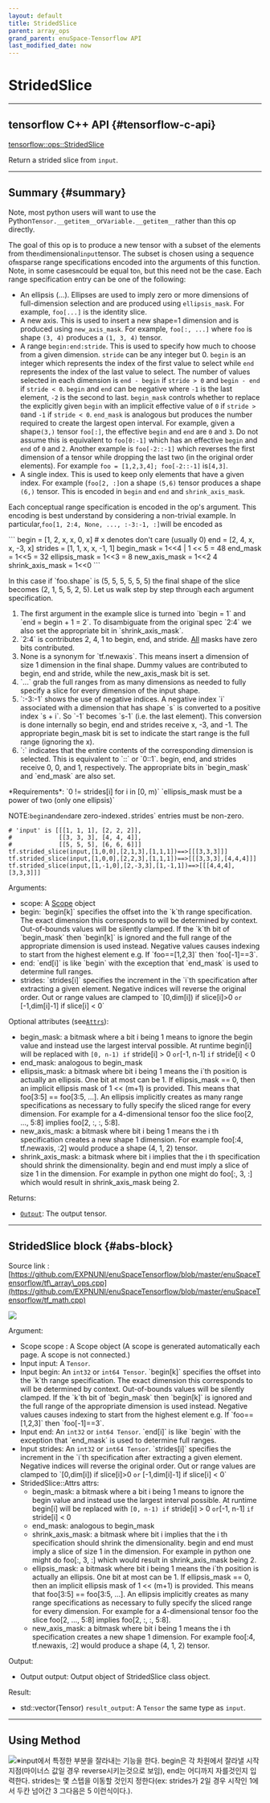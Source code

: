 ```yaml
--- 
layout: default 
title: StridedSlice 
parent: array_ops 
grand_parent: enuSpace-Tensorflow API 
last_modified_date: now 
--- 
```


# StridedSlice

---

## tensorflow C++ API {#tensorflow-c-api}

[tensorflow::ops::StridedSlice](https://www.tensorflow.org/api_docs/cc/class/tensorflow/ops/strided-slice.html)

Return a strided slice from `input`.

---

## Summary {#summary}

Note, most python users will want to use the Python`Tensor.__getitem__`or`Variable.__getitem__`rather than this op directly.

The goal of this op is to produce a new tensor with a subset of the elements from the`n`dimensional`input`tensor. The subset is chosen using a sequence of`m`sparse range specifications encoded into the arguments of this function. Note, in some cases`m`could be equal to`n`, but this need not be the case. Each range specification entry can be one of the following:

* An ellipsis \(...\). Ellipses are used to imply zero or more dimensions of full-dimension selection and are produced using `ellipsis_mask`. For example, `foo[...]` is the identity slice.
* A new axis. This is used to insert a new shape=1 dimension and is produced using `new_axis_mask`. For example, `foo[:, ...]` where `foo` is shape `(3, 4)` produces a `(1, 3, 4)` tensor.
* A range `begin:end:stride`. This is used to specify how much to choose from a given dimension. `stride` can be any integer but 0. `begin` is an integer which represents the index of the first value to select while `end` represents the index of the last value to select. The number of values selected in each dimension is `end - begin` if `stride > 0` and `begin - end` if `stride < 0`. `begin` and `end` can be negative where `-1` is the last element, `-2` is the second to last. `begin_mask` controls whether to replace the explicitly given `begin` with an implicit effective value of `0` if `stride > 0`and `-1` if `stride < 0`. `end_mask` is analogous but produces the number required to create the largest open interval. For example, given a shape`(3,)` tensor `foo[:]`, the effective `begin` and `end` are `0` and `3`. Do not assume this is equivalent to `foo[0:-1]` which has an effective `begin` and `end` of `0` and `2`. Another example is `foo[-2::-1]` which reverses the first dimension of a tensor while dropping the last two \(in the original order elements\). For example `foo = [1,2,3,4]; foo[-2::-1]` is`[4,3]`.
* A single index. This is used to keep only elements that have a given index. For example \(`foo[2, :]`on a shape `(5,6)` tensor produces a shape `(6,)` tensor. This is encoded in `begin` and `end` and `shrink_axis_mask`.

Each conceptual range specification is encoded in the op's argument. This encoding is best understand by considering a non-trivial example. In particular,`foo[1, 2:4, None, ..., :-3:-1, :]`will be encoded as

\`\`\` begin = \[1, 2, x, x, 0, x\] \# x denotes don't care \(usually 0\) end = \[2, 4, x, x, -3, x\] strides = \[1, 1, x, x, -1, 1\] begin\_mask = 1&lt;&lt;4 \| 1 &lt;&lt; 5 = 48 end\_mask = 1&lt;&lt;5 = 32 ellipsis\_mask = 1&lt;&lt;3 = 8 new\_axis\_mask = 1&lt;&lt;2 4 shrink\_axis\_mask = 1&lt;&lt;0 \`\`\`

In this case if \`foo.shape\` is \(5, 5, 5, 5, 5, 5\) the final shape of the slice becomes \(2, 1, 5, 5, 2, 5\). Let us walk step by step through each argument specification.

1. The first argument in the example slice is turned into \`begin = 1\` and \`end = begin + 1 = 2\`. To disambiguate from the original spec \`2:4\` we also set the appropriate bit in \`shrink\_axis\_mask\`.
2. \`2:4\` is contributes 2, 4, 1 to begin, end, and stride. [All](https://www.tensorflow.org/api_docs/cc/class/tensorflow/ops/all.html#classtensorflow_1_1ops_1_1_all) masks have zero bits contributed.
3. None is a synonym for \`tf.newaxis\`. This means insert a dimension of size 1 dimension in the final shape. Dummy values are contributed to begin, end and stride, while the new\_axis\_mask bit is set.
4. \`...\` grab the full ranges from as many dimensions as needed to fully specify a slice for every dimension of the input shape.
5. \`:-3:-1\` shows the use of negative indices. A negative index \`i\` associated with a dimension that has shape \`s\` is converted to a positive index \`s + i\`. So \`-1\` becomes \`s-1\` \(i.e. the last element\). This conversion is done internally so begin, end and strides receive x, -3, and -1. The appropriate begin\_mask bit is set to indicate the start range is the full range \(ignoring the x\).
6. \`:\` indicates that the entire contents of the corresponding dimension is selected. This is equivalent to \`::\` or \`0::1\`. begin, end, and strides receive 0, 0, and 1, respectively. The appropriate bits in \`begin\_mask\` and \`end\_mask\` are also set.

\*Requirements\*: \`0 != strides\[i\] for i in \[0, m\)\` \`ellipsis\_mask must be a power of two \(only one ellipsis\)\`

NOTE:`begin`and`end`are zero-indexed`.`strides\` entries must be non-zero.

```
# 'input' is [[[1, 1, 1], [2, 2, 2]],
#             [[3, 3, 3], [4, 4, 4]],
#             [[5, 5, 5], [6, 6, 6]]]
tf.strided_slice(input,[1,0,0],[2,1,3],[1,1,1])==>[[[3,3,3]]]
tf.strided_slice(input,[1,0,0],[2,2,3],[1,1,1])==>[[[3,3,3],[4,4,4]]]
tf.strided_slice(input,[1,-1,0],[2,-3,3],[1,-1,1])==>[[[4,4,4],[3,3,3]]]
```

Arguments:

* scope: A [Scope](https://www.tensorflow.org/api_docs/cc/class/tensorflow/scope.html#classtensorflow_1_1_scope) object
* begin: \`begin\[k\]\` specifies the offset into the \`k\`th range specification. The exact dimension this corresponds to will be determined by context. Out-of-bounds values will be silently clamped. If the \`k\`th bit of \`begin\_mask\` then \`begin\[k\]\` is ignored and the full range of the appropriate dimension is used instead. Negative values causes indexing to start from the highest element e.g. If \`foo==\[1,2,3\]\` then \`foo\[-1\]==3\`.
* end: \`end\[i\]\` is like \`begin\` with the exception that \`end\_mask\` is used to determine full ranges.
* strides: \`strides\[i\]\` specifies the increment in the \`i\`th specification after extracting a given element. Negative indices will reverse the original order. Out or range values are clamped to \`\[0,dim\[i\]\) if slice\[i\]&gt;0 `or` \[-1,dim\[i\]-1\] if slice\[i\] &lt; 0\`

Optional attributes \(see[`Attrs`](https://www.tensorflow.org/api_docs/cc/struct/tensorflow/ops/strided-slice/attrs.html#structtensorflow_1_1ops_1_1_strided_slice_1_1_attrs)\):

* begin\_mask: a bitmask where a bit i being 1 means to ignore the begin value and instead use the largest interval possible. At runtime begin\[i\] will be replaced with `[0, n-1) if` stride\[i\] &gt; 0 `or`\[-1, n-1\] `if` stride\[i\] &lt; 0
* end\_mask: analogous to begin\_mask
* ellipsis\_mask: a bitmask where bit i being 1 means the i\`th position is actually an ellipsis. One bit at most can be 1. If ellipsis\_mask == 0, then an implicit ellipsis mask of 1 &lt;&lt; \(m+1\) is provided. This means that foo\[3:5\] == foo\[3:5, ...\]. An ellipsis implicitly creates as many range specifications as necessary to fully specify the sliced range for every dimension. For example for a 4-dimensional tensor foo the slice foo\[2, ..., 5:8\] implies foo\[2, :, :, 5:8\].
* new\_axis\_mask: a bitmask where bit i being 1 means the i th specification creates a new shape 1 dimension. For example
  foo\[:4, tf.newaxis, :2\] would produce a shape \(4, 1, 2\) tensor.
* shrink\_axis\_mask: a bitmask where bit i implies that the i th specification should shrink the dimensionality. begin and end must imply a slice of size 1 in the dimension. For example in python one might do foo\[:, 3, :\] which would result in shrink\_axis\_mask being 2.

Returns:

* [`Output`](https://www.tensorflow.org/api_docs/cc/class/tensorflow/output.html#classtensorflow_1_1_output): The output tensor.

---

## StridedSlice block {#abs-block}

Source link :[https://github.com/EXPNUNI/enuSpaceTensorflow/blob/master/enuSpaceTensorflow/tf\_array\_ops.cpp](https://github.com/EXPNUNI/enuSpaceTensorflow/blob/master/enuSpaceTensorflow/tf_math.cpp)

![](./assets/array_ops/stridedslice1.png)

Argument:

* Scope scope : A Scope object \(A scope is generated automatically each page. A scope is not connected.\)
* Input input: A `Tensor`.
* Input begin: An `int32` or `int64 Tensor`. \`begin\[k\]\` specifies the offset into the \`k\`th range specification. The exact dimension this corresponds to will be determined by context. Out-of-bounds values will be silently clamped. If the \`k\`th bit of \`begin\_mask\` then \`begin\[k\]\` is ignored and the full range of the appropriate dimension is used instead. Negative values causes indexing to start from the highest element e.g. If \`foo==\[1,2,3\]\` then \`foo\[-1\]==3\`.
* Input end: An `int32` or `int64 Tensor`. \`end\[i\]\` is like \`begin\` with the exception that \`end\_mask\` is used to determine full ranges.
* Input strides: An `int32` or `int64 Tensor`. \`strides\[i\]\` specifies the increment in the \`i\`th specification after extracting a given element. Negative indices will reverse the original order. Out or range values are clamped to \`\[0,dim\[i\]\) if slice\[i\]&gt;0 `or` \[-1,dim\[i\]-1\] if slice\[i\] &lt; 0\`
* StridedSlice::Attrs attrs:
  * begin\_mask: a bitmask where a bit i being 1 means to ignore the begin value and instead use the largest interval possible. At runtime begin\[i\] will be replaced with `[0, n-1) if` stride\[i\] &gt; 0 `or`\[-1, n-1\] `if` stride\[i\] &lt; 0
  * end\_mask: analogous to begin\_mask
  * shrink\_axis\_mask: a bitmask where bit i implies that the i th specification should shrink the dimensionality. begin and end must imply a slice of size 1 in the dimension. For example in python one might do foo\[:, 3, :\] which would result in shrink\_axis\_mask being 2.
  * ellipsis\_mask: a bitmask where bit i being 1 means the i\`th position is actually an ellipsis. One bit at most can be 1. If ellipsis\_mask == 0, then an implicit ellipsis mask of 1 &lt;&lt; \(m+1\) is provided. This means that foo\[3:5\] == foo\[3:5, ...\]. An ellipsis implicitly creates as many range specifications as necessary to fully specify the sliced range for every dimension. For example for a 4-dimensional tensor foo the slice foo\[2, ..., 5:8\] implies foo\[2, :, :, 5:8\].
  * new\_axis\_mask: a bitmask where bit i being 1 means the i th specification creates a new shape 1 dimension. For example foo\[:4, tf.newaxis, :2\] would produce a shape \(4, 1, 2\) tensor.

Output:

* Output output: Output object of StridedSlice class object.

Result:

* std::vector\(Tensor\) `result_output`: A `Tensor` the same type as `input`.

---

## Using Method

![](./assets/array_ops/stridedslice2.png)※input에서 특정한 부분을 잘라내는 기능을 한다. begin은 각 차원에서 잘라낼 시작지점\(마이너스 값일 경우 reverse시키는것으로 보임\), end는 어디까지 자를것인지 입력한다. strides는 몇 스텝을 이동할 것인지 정한다\(ex: strides가 2일 경우 시작인 1에서 두칸 넘어간 3 그다음은 5 이런식이다.\).

